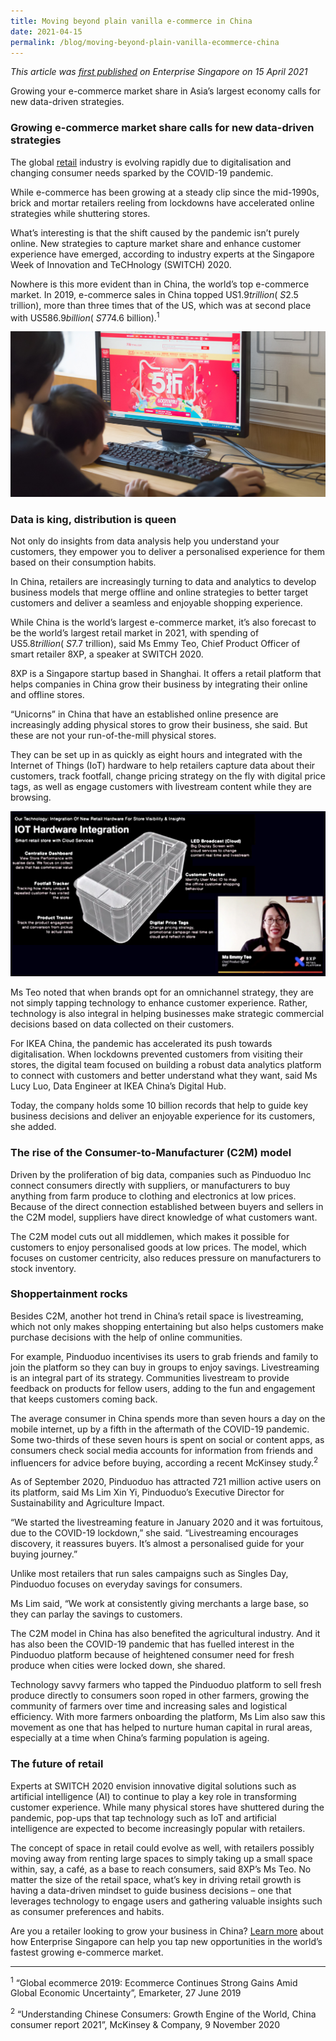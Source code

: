 ```yaml
---
title: Moving beyond plain vanilla e-commerce in China
date: 2021-04-15
permalink: /blog/moving-beyond-plain-vanilla-ecommerce-china
---
```

_This article was [first published](https://www.enterprisesg.gov.sg/blog/moving-beyond-plain-vanilla-e-commerce-in-china) on Enterprise Singapore on 15 April 2021_

Growing your e-commerce market share in Asia’s largest economy calls for new data-driven strategies.

### Growing e-commerce market share calls for new data-driven strategies

The global [retail](https://www.enterprisesg.gov.sg/industries/type/retail/industry-profile) industry is evolving rapidly due to digitalisation and changing consumer needs sparked by the COVID-19 pandemic.

While e-commerce has been growing at a steady clip since the mid-1990s, brick and mortar retailers reeling from lockdowns have accelerated online strategies while shuttering stores.

What’s interesting is that the shift caused by the pandemic isn’t purely online. New strategies to capture market share and enhance customer experience have emerged, according to industry experts at the Singapore Week of Innovation and TeCHnology (SWITCH) 2020.

Nowhere is this more evident than in China, the world’s top e-commerce market. In 2019, e-commerce sales in China topped US$1.9 trillion (~S$2.5 trillion), more than three times that of the US, which was at second place with US$586.9 billion (~S$774.6 billion).<sup>1</sup>

![](/images/SWITCH-beyond_plain_vanilla_ecommerce_01.jpg)

### Data is king, distribution is queen

Not only do insights from data analysis help you understand your customers, they empower you to deliver a personalised experience for them based on their consumption habits.

In China, retailers are increasingly turning to data and analytics to develop business models that merge offline and online strategies to better target customers and deliver a seamless and enjoyable shopping experience.

While China is the world’s largest e-commerce market, it’s also forecast to be the world’s largest retail market in 2021, with spending of US$5.8 trillion (~S$7.7 trillion), said Ms Emmy Teo, Chief Product Officer of smart retailer 8XP, a speaker at SWITCH 2020.

8XP is a Singapore startup based in Shanghai. It offers a retail platform that helps companies in China grow their business by integrating their online and offline stores.

“Unicorns” in China that have an established online presence are increasingly adding physical stores to grow their business, she said. But these are not your run-of-the-mill physical stores.

They can be set up in as quickly as eight hours and integrated with the Internet of Things (IoT) hardware to help retailers capture data about their customers, track footfall, change pricing strategy on the fly with digital price tags, as well as engage customers with livestream content while they are browsing.

![](/images/SWITCH-beyond_plain_vanilla_ecommerce_02.jpg)

Ms Teo noted that when brands opt for an omnichannel strategy, they are not simply tapping technology to enhance customer experience. Rather, technology is also integral in helping businesses make strategic commercial decisions based on data collected on their customers.

For IKEA China, the pandemic has accelerated its push towards digitalisation. When lockdowns prevented customers from visiting their stores, the digital team focused on building a robust data analytics platform to connect with customers and better understand what they want, said Ms Lucy Luo, Data Engineer at IKEA China’s Digital Hub.

Today, the company holds some 10 billion records that help to guide key business decisions and deliver an enjoyable experience for its customers, she added.

### The rise of the Consumer-to-Manufacturer (C2M) model

Driven by the proliferation of big data, companies such as Pinduoduo Inc connect consumers directly with suppliers, or manufacturers to buy anything from farm produce to clothing and electronics at low prices. Because of the direct connection established between buyers and sellers in the C2M model, suppliers have direct knowledge of what customers want.

The C2M model cuts out all middlemen, which makes it possible for customers to enjoy personalised goods at low prices. The model, which focuses on customer centricity, also reduces pressure on manufacturers to stock inventory.

### Shoppertainment rocks

Besides C2M, another hot trend in China’s retail space is livestreaming, which not only makes shopping entertaining but also helps customers make purchase decisions with the help of online communities.

For example, Pinduoduo incentivises its users to grab friends and family to join the platform so they can buy in groups to enjoy savings. Livestreaming is an integral part of its strategy. Communities livestream to provide feedback on products for fellow users, adding to the fun and engagement that keeps customers coming back.

The average consumer in China spends more than seven hours a day on the mobile internet, up by a fifth in the aftermath of the COVID-19 pandemic. Some two-thirds of these seven hours is spent on social or content apps, as consumers check social media accounts for information from friends and influencers for advice before buying, according a recent McKinsey study.<sup>2</sup>

As of September 2020, Pinduoduo has attracted 721 million active users on its platform, said Ms Lim Xin Yi, Pinduoduo’s Executive Director for Sustainability and Agriculture Impact.

“We started the livestreaming feature in January 2020 and it was fortuitous, due to the COVID-19 lockdown,” she said. “Livestreaming encourages discovery, it reassures buyers. It’s almost a personalised guide for your buying journey.”

Unlike most retailers that run sales campaigns such as Singles Day, Pinduoduo focuses on everyday savings for consumers.

Ms Lim said, “We work at consistently giving merchants a large base, so they can parlay the savings to customers.

The C2M model in China has also benefited the agricultural industry. And it has also been the COVID-19 pandemic that has fuelled interest in the Pinduoduo platform because of heightened consumer need for fresh produce when cities were locked down, she shared.

Technology savvy farmers who tapped the Pinduoduo platform to sell fresh produce directly to consumers soon roped in other farmers, growing the community of farmers over time and increasing sales and logistical efficiency. With more farmers onboarding the platform, Ms Lim also saw this movement as one that has helped to nurture human capital in rural areas, especially at a time when China’s farming population is ageing.

### The future of retail

Experts at SWITCH 2020 envision innovative digital solutions such as artificial intelligence (AI) to continue to play a key role in transforming customer experience. While many physical stores have shuttered during the pandemic, pop-ups that tap technology such as IoT and artificial intelligence are expected to become increasingly popular with retailers.

The concept of space in retail could evolve as well, with retailers possibly moving away from renting large spaces to simply taking up a small space within, say, a café, as a base to reach consumers, said 8XP’s Ms Teo. No matter the size of the retail space, what’s key in driving retail growth is having a data-driven mindset to guide business decisions – one that leverages technology to engage users and gathering valuable insights such as consumer preferences and habits.

Are you a retailer looking to grow your business in China? [Learn more](https://www.enterprisesg.gov.sg/overseas-markets/asia-pacific/china/market-profile) about how Enterprise Singapore can help you tap new opportunities in the world’s fastest growing e-commerce market.

---

<sup>1</sup> “Global ecommerce 2019: Ecommerce Continues Strong Gains Amid Global Economic Uncertainty”, Emarketer, 27 June 2019

<sup>2</sup> “Understanding Chinese Consumers: Growth Engine of the World, China consumer report 2021”, McKinsey & Company, 9 November 2020